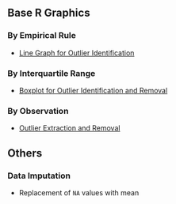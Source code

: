 ## Base R Graphics
### By Empirical Rule
- [Line Graph for Outlier Identification]([SC]-Descriptive-Analytics/[SC]-Data-Visualisation/[M]-(Outlier)-Line-Graph.md)
### By Interquartile Range
- [Boxplot for Outlier Identification and Removal]([SC]-Descriptive-Analytics/[SC]-Data-Visualisation/[M]-Boxplot.md)
### By Observation
- [Outlier Extraction and Removal]([SC]-Descriptive-Analytics/[SC]-Descriptive-Statistical-Measures/[M]-Outlier-Removal-by-Observation.md)
## Others
### Data Imputation
- Replacement of `NA` values with mean
